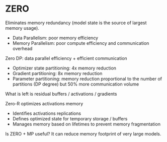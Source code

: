 # ZERO

Eliminates memory redundancy (model state is the source of largest memory usage). 
- Data Parallelism: poor memory efficiency
- Memory Parallelism: poor compute efficiency and communication overhead

Zero DP: data parallel efficiency + efficient communication
- Optimizer state partitioning: 4x memory reduction
- Gradient partitioning: 8x memory reduction
- Parameter partitioning: memory reduction proportional to the number of partitions (DP degree) but 50% more communication volume

What is left is residual buffers / activations / gradients

Zero-R optimizes activations memory
- Identifies activations replications
- Defines optimized state for temporary storage / buffers
- Manages memory based on lifetimes to prevent memory fragmentation

Is ZERO + MP useful?
It can reduce memory footprint of very large models. 

